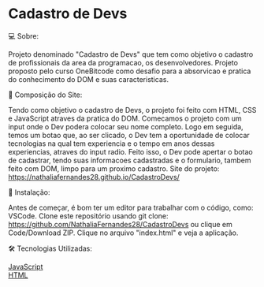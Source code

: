 # Cadastro de Devs

💻 Sobre:

Projeto denominado "Cadastro de Devs" que tem como objetivo o cadastro de profissionais da area da programacao, os desenvolvedores.
Projeto proposto pelo curso OneBitcode como desafio para a absorvicao e pratica do conhecimento do DOM e suas caracteristicas. 



📝 Composição do Site:

Tendo como objetivo o cadastro de Devs, o projeto foi feito com HTML, CSS e JavaScript atraves da pratica do DOM. 
Comecamos o projeto com um input onde o Dev podera colocar seu nome completo. Logo em seguida, temos um botao que, ao ser clicado,
o Dev tem a oportunidade de colocar tecnologias na qual tem experiencia e o tempo em anos dessas experiencias, atraves do input radio. 
Feito isso, o Dev pode apertar o botao de cadastrar, tendo suas informacoes cadastradas e o formulario, tambem feito com DOM, limpo para um proximo cadastro. 
 Site do projeto: https://nathaliafernandes28.github.io/CadastroDevs/

🏁 Instalação:

Antes de começar, é bom ter um editor para trabalhar com o código, como: VSCode. 
Clone este repositório usando git clone: https://github.com/NathaliaFernandes28/CadastroDevs ou clique em Code/Download ZIP.
Clique no arquivo "index.html" e veja a aplicação.

🛠️ Tecnologias Utilizadas:  

[JavaScript](https://developer.mozilla.org/pt-BR/docs/Web/JavaScript)
<br>
[HTML](https://developer.mozilla.org/pt-BR/docs/Web/HTML)
